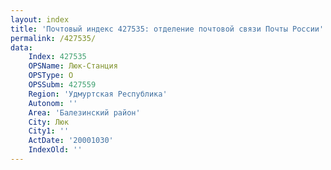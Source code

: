 ```yaml
---
layout: index
title: 'Почтовый индекс 427535: отделение почтовой связи Почты России'
permalink: /427535/
data:
    Index: 427535
    OPSName: Люк-Станция
    OPSType: О
    OPSSubm: 427559
    Region: 'Удмуртская Республика'
    Autonom: ''
    Area: 'Балезинский район'
    City: Люк
    City1: ''
    ActDate: '20001030'
    IndexOld: ''
---
```

